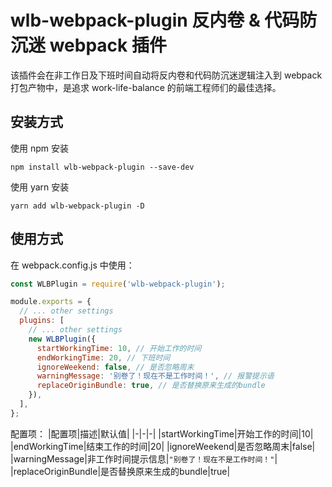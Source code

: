 # wlb-webpack-plugin 反内卷 & 代码防沉迷 webpack 插件

该插件会在非工作日及下班时间自动将反内卷和代码防沉迷逻辑注入到 webpack 打包产物中，是追求 work-life-balance 的前端工程师们的最佳选择。

## 安装方式

使用 npm 安装

```
npm install wlb-webpack-plugin --save-dev
```

使用 yarn 安装

```
yarn add wlb-webpack-plugin -D
```

## 使用方式

在 webpack.config.js 中使用：

```javascript
const WLBPlugin = require('wlb-webpack-plugin');

module.exports = {
  // ... other settings
  plugins: [
    // ... other settings
    new WLBPlugin({
      startWorkingTime: 10, // 开始工作的时间
      endWorkingTime: 20, // 下班时间
      ignoreWeekend: false, // 是否忽略周末
      warningMessage: '别卷了！现在不是工作时间！', // 报警提示语
      replaceOriginBundle: true, // 是否替换原来生成的bundle
    }),
  ],
};
```

配置项：
|配置项|描述|默认值|
|-|-|-|
|startWorkingTime|开始工作的时间|10|
|endWorkingTime|结束工作的时间|20|
|ignoreWeekend|是否忽略周末|false|
|warningMessage|非工作时间提示信息|`"别卷了！现在不是工作时间！"`|
|replaceOriginBundle|是否替换原来生成的bundle|true|
